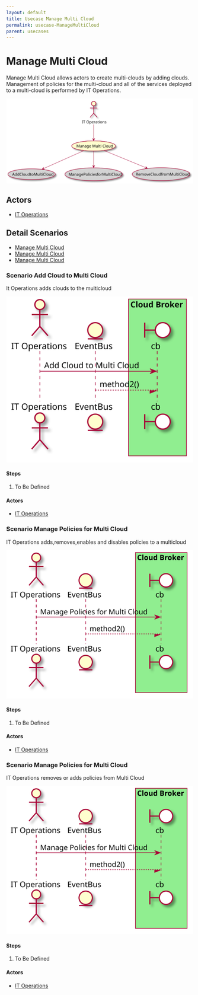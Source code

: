 ```yaml
---
layout: default
title: Usecase Manage Multi Cloud
permalink: usecase-ManageMultiCloud
parent: usecases
---
```


# Manage Multi Cloud

Manage Multi Cloud allows actors to create multi-clouds by adding clouds. Management of policies for the multi-cloud and all of the services deployed to a multi-cloud is performed by IT Operations.

![Activities Diagram](./activities.svg)

## Actors

* [IT Operations](actor-itops)


## Detail Scenarios

* [Manage Multi Cloud](#scenario-AddCloudtoMultiCloud)
* [Manage Multi Cloud](#scenario-ManagePoliciesforMultiCloud)
* [Manage Multi Cloud](#scenario-RemoveCloudfromMultiCloud)

  
### Scenario Add Cloud to Multi Cloud

It Operations adds clouds to the multicloud

![Scenario nameNoSpaces](./AddCloudtoMultiCloud.svg)

#### Steps

1. To Be Defined


#### Actors

* [IT Operations](actor-itops)


### Scenario Manage Policies for Multi Cloud

IT Operations adds,removes,enables and disables policies to a multicloud

![Scenario nameNoSpaces](./ManagePoliciesforMultiCloud.svg)

#### Steps

1. To Be Defined


#### Actors

* [IT Operations](actor-itops)


### Scenario Manage Policies for Multi Cloud

IT Operations removes or adds policies from Multi Cloud

![Scenario nameNoSpaces](./ManagePoliciesforMultiCloud.svg)

#### Steps

1. To Be Defined


#### Actors

* [IT Operations](actor-itops)



